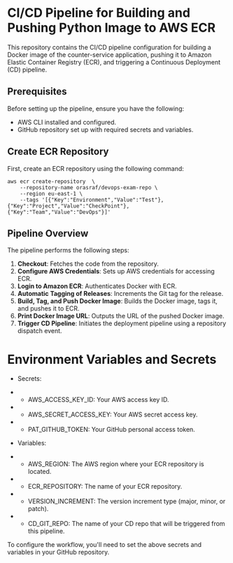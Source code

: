# CI/CD Pipeline for Building and Pushing Python Image to AWS ECR

This repository contains the CI/CD pipeline configuration for building a Docker image of the counter-service application, pushing it to Amazon Elastic Container Registry (ECR), and triggering a Continuous Deployment (CD) pipeline.

## Prerequisites

Before setting up the pipeline, ensure you have the following:

- AWS CLI installed and configured.
- GitHub repository set up with required secrets and variables.

## Create ECR Repository

First, create an ECR repository using the following command:

```
aws ecr create-repository  \
    --repository-name orasraf/devops-exam-repo \
    --region eu-east-1 \
    --tags '[{"Key":"Environment","Value":"Test"},{"Key":"Project","Value":"CheckPoint"},{"Key":"Team","Value":"DevOps"}]'
```
## Pipeline Overview

The pipeline performs the following steps:
1. **Checkout**: Fetches the code from the repository.
2. **Configure AWS Credentials**: Sets up AWS credentials for accessing ECR.
3. **Login to Amazon ECR**: Authenticates Docker with ECR.
4. **Automatic Tagging of Releases**: Increments the Git tag for the release.
5. **Build, Tag, and Push Docker Image**: Builds the Docker image, tags it, and pushes it to ECR.
6. **Print Docker Image URL**: Outputs the URL of the pushed Docker image.
7. **Trigger CD Pipeline**: Initiates the deployment pipeline using a repository dispatch event.



# Environment Variables and Secrets
* Secrets:

* * AWS_ACCESS_KEY_ID:      Your AWS access key ID.
* * AWS_SECRET_ACCESS_KEY:  Your AWS secret access key.
* * PAT_GITHUB_TOKEN:       Your GitHub personal access token.

* Variables:

* * AWS_REGION: The AWS region where your ECR repository is located.
* * ECR_REPOSITORY: The name of your ECR repository.
* * VERSION_INCREMENT: The version increment type (major, minor, or patch).
* * CD_GIT_REPO: The name of your CD repo that will be triggered from this pipeline.

To configure the workflow, you'll need to set the above secrets and variables in your GitHub repository.